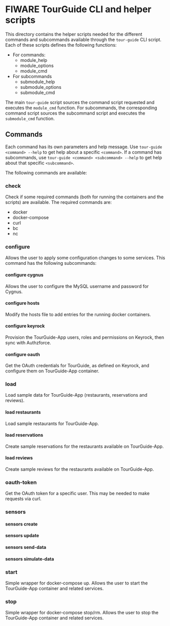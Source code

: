 # FIWARE TourGuide CLI and helper scripts #

This directory contains the helper scripts needed for the different commands and subcommands available through the `tour-guide` CLI script.  Each of these scripts defines the following functions:

* For commands:
    * module_help
    * module_options
    * module_cmd
* For subcommands
    * submodule_help
    * submodule_options
    * submodule_cmd

The main `tour-guide` script sources the command script requested and executes the `module_cmd` function.  For subcommands, the corresponding command script sources the subcommand script and executes the `submodule_cmd` function.

## Commands ##

Each command has its own parameters and help message.  Use `tour-guide <command> --help` to get help about a specific `<command>`.  If a command has subcommands, use `tour-guide <command> <subcommand> --help` to get help about that specific `<subcommand>`.

The following commands are available:

### check ###

Check if some required commands (both for running the containers and the scripts) are available.  The required commands are:

* docker
* docker-compose
* curl
* bc
* nc

### configure ###

Allows the user to apply some configuration changes to some services.  This command has the following subcommands:

#### configure cygnus ####

Allows the user to configure the MySQL username and password for Cygnus.

#### configure hosts ####

Modify the hosts file to add entries for the running docker containers.

#### configure keyrock ####

Provision the TourGuide-App users, roles and permissions on Keyrock, then sync with Authzforce.

#### configure oauth ####

Get the OAuth credentials for TourGuide, as defined on Keyrock, and configure them on TourGuide-App container.

### load ###

Load sample data for TourGuide-App (restaurants, reservations and reviews).

#### load restaurants ####

Load sample restaurants for TourGuide-App.

#### load reservations ####

Create sample reservations for the restaurants available on TourGuide-App.

#### load reviews ####

Create sample reviews for the restaurants available on TourGuide-App.

### oauth-token ###

Get the OAuth token for a specific user.  This may be needed to make requests via curl.

### sensors ###

#### sensors create ####

#### sensors update ####

#### sensors send-data ####

#### sensors simulate-data ####

### start ###

Simple wrapper for docker-compose up.  Allows the user to start the TourGuide-App container and related services.

### stop ###

Simple wrapper for docker-compose stop/rm.  Allows the user to stop the TourGuide-App container and related services.
